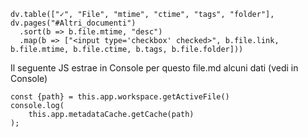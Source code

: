 
```dataviewjs
dv.table(["✓", "File", "mtime", "ctime", "tags", "folder"], dv.pages("#Altri_documenti")
  .sort(b => b.file.mtime, "desc")
  .map(b => ["<input type='checkbox' checked>", b.file.link, b.file.mtime, b.file.ctime, b.tags, b.file.folder]))
```


Il seguente JS estrae in Console per questo file.md alcuni dati (vedi in Console)
```dataviewjs
const {path} = this.app.workspace.getActiveFile()
console.log(
    this.app.metadataCache.getCache(path)
);
```

